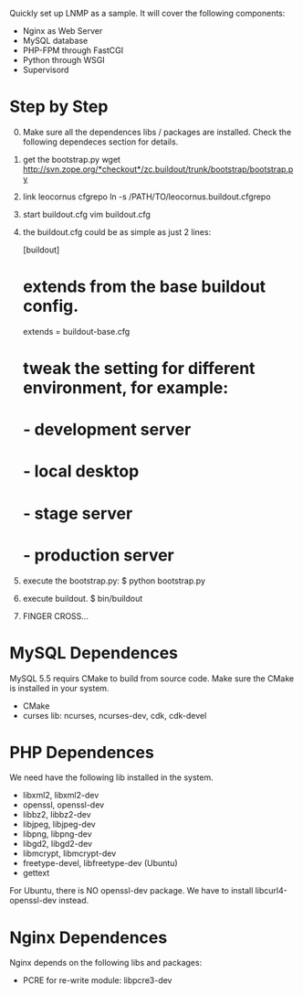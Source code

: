 
Quickly set up LNMP as a sample.
It will cover the following components:

* Nginx as Web Server
* MySQL database
* PHP-FPM through FastCGI
* Python through WSGI
* Supervisord

Step by Step
============

0. Make sure all the dependences libs / packages are installed.
   Check the following dependeces section for details.
1. get the bootstrap.py
   wget http://svn.zope.org/*checkout*/zc.buildout/trunk/bootstrap/bootstrap.py
2. link leocornus cfgrepo
   ln -s /PATH/TO/leocornus.buildout.cfgrepo
3. start buildout.cfg
   vim buildout.cfg
4. the buildout.cfg could be as simple as just 2 lines:

   [buildout]
   # extends from the base buildout config.
   extends = buildout-base.cfg
   
   # tweak the setting for different environment, for example:
   # - development server
   # - local desktop
   # - stage server
   # - production server

5. execute the bootstrap.py:
   $ python bootstrap.py
6. execute buildout.
   $ bin/buildout
7. FINGER CROSS...

MySQL Dependences
=================

MySQL 5.5 requirs CMake to build from source code.
Make sure the CMake is installed in your system.

* CMake
* curses lib: ncurses, ncurses-dev, cdk, cdk-devel
 
PHP Dependences
===============

We need have the following lib installed in the system.

* libxml2, libxml2-dev
* openssl, openssl-dev
* libbz2, libbz2-dev
* libjpeg, libjpeg-dev
* libpng, libpng-dev
* libgd2, libgd2-dev
* libmcrypt, libmcrypt-dev
* freetype-devel, libfreetype-dev (Ubuntu)
* gettext

For Ubuntu, there is NO openssl-dev package.
We have to install libcurl4-openssl-dev instead.

Nginx Dependences
=================

Nginx depends on the following libs and packages:

* PCRE for re-write module: libpcre3-dev
